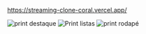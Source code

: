 https://streaming-clone-coral.vercel.app/

![print destaque](https://user-images.githubusercontent.com/82036301/134710905-cf3d7ede-bf15-4218-9a7c-20a2620ef177.png)
![Print listas](https://user-images.githubusercontent.com/82036301/134710927-2397bc30-1280-42c6-9623-04d2d866109c.png)
![print rodapé](https://user-images.githubusercontent.com/82036301/134711001-5c9dacf3-b3b3-4d12-8e53-033d79e5af95.png)
